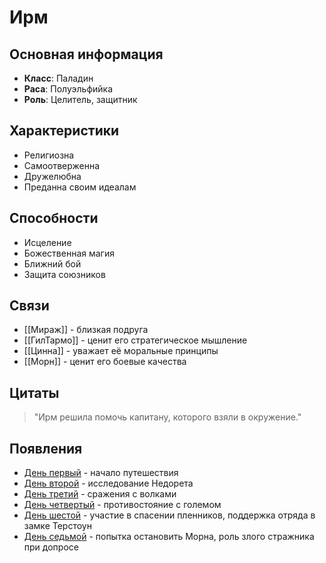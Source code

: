 # Ирм

## Основная информация
- **Класс**: Паладин
- **Раса**: Полуэльфийка
- **Роль**: Целитель, защитник

## Характеристики
- Религиозна
- Самоотверженна
- Дружелюбна
- Преданна своим идеалам

## Способности
- Исцеление
- Божественная магия
- Ближний бой
- Защита союзников

## Связи
- [[Мираж]] - близкая подруга
- [[ГилТармо]] - ценит его стратегическое мышление
- [[Цинна]] - уважает её моральные принципы
- [[Морн]] - ценит его боевые качества

## Цитаты
> "Ирм решила помочь капитану, которого взяли в окружение."

## Появления
- [День первый](obsidian://open?vault=Project%20LUX&file=%D0%9E%D1%82%D1%87%D0%B5%D1%82%D1%8B%2F%D0%94%D0%B5%D0%BD%D1%8C%20%D0%BF%D0%B5%D1%80%D0%B2%D1%8B%D0%B9) - начало путешествия
- [День второй](obsidian://open?vault=Project%20LUX&file=%D0%9E%D1%82%D1%87%D0%B5%D1%82%D1%8B%2F%D0%94%D0%B5%D0%BD%D1%8C%20%D0%B2%D1%82%D0%BE%D1%80%D0%BE%D0%B9) - исследование Недорета
- [День третий](obsidian://open?vault=Project%20LUX&file=%D0%9E%D1%82%D1%87%D0%B5%D1%82%D1%8B%2F%D0%94%D0%B5%D0%BD%D1%8C%20%D1%82%D1%80%D0%B5%D1%82%D0%B8%D0%B9) - сражения с волками
- [День четвертый](obsidian://open?vault=Project%20LUX&file=%D0%9E%D1%82%D1%87%D0%B5%D1%82%D1%8B%2F%D0%94%D0%B5%D0%BD%D1%8C%20%D1%87%D0%B5%D1%82%D0%B2%D0%B5%D1%80%D1%82%D1%8B%D0%B9) - противостояние с големом
- [День шестой](obsidian://open?vault=Project%20LUX&file=%D0%9E%D1%82%D1%87%D0%B5%D1%82%D1%8B%2F%D0%94%D0%B5%D0%BD%D1%8C%20%D1%88%D0%B5%D1%81%D1%82%D0%BE%D0%B9) - участие в спасении пленников, поддержка отряда в замке Терстоун 
- [День седьмой](obsidian://open?vault=Project%20LUX&file=Отчеты%2FДень%20седьмой) - попытка остановить Морна, роль злого стражника при допросе
